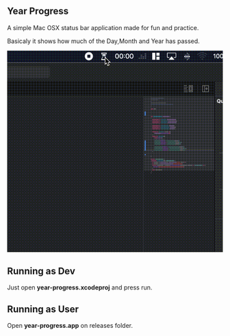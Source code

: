 ## Year Progress

A simple Mac OSX status bar application made for fun and practice.

Basicaly it shows how much of the Day,Month and Year has passed.

![](year-progress.gif)

## Running as Dev

Just open **year-progress.xcodeproj** and press run.

## Running as User

Open **year-progress.app** on releases folder.
